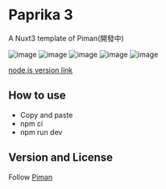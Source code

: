 # Paprika 3  

A Nuxt3 template of Piman(開發中)  

![image](https://badgen.net/badge/vue/3.x/green) ![image](https://badgen.net/badge/Nuxt/3.x/green) ![image](https://badgen.net/badge/Piman/3.x/green)  ![image](https://badgen.net/badge/nodejs/v18/red) ![image](https://badgen.net/badge/license/Apache-2.0/orange)

[node.js version link](https://nodejs.org/zh-tw/download/releases/)  

## How to use  

- Copy and paste  
- npm ci  
- npm run dev  


## Version and License  

Follow [Piman](https://github.com/ya-sai/piman)  
